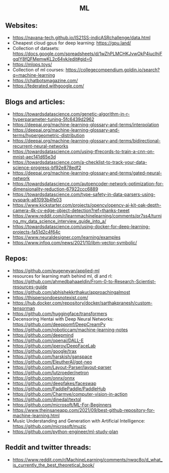 <h2 align="center">ML</h2>

## Websites:

- https://navana-tech.github.io/IS21SS-indicASRchallenge/data.html
- Cheapest cloud gpus for deep learning: https://gpu.land/
- Collection of datasets: https://docs.google.com/spreadsheets/d/1wZhPLMCHKJvwOkP4juclhjFgqIY8fQFMemwKL2c64vk/edit#gid=0
- https://mlops.toys/
- Collection of ml courses: https://collegecompendium.goldin.io/search?q=machine-learning
- https://chatbotsmagazine.com/
- https://federated.withgoogle.com/

## Blogs and articles:

- https://towardsdatascience.com/genetic-algorithm-in-r-hyperparameter-tuning-5fc6439d2962
- https://deepai.org/machine-learning-glossary-and-terms/interpolation
- https://deepai.org/machine-learning-glossary-and-terms/hypergeometric-distribution
- https://deepai.org/machine-learning-glossary-and-terms/bidirectional-recurrent-neural-networks
- https://towardsdatascience.com/using-tfrecords-to-train-a-cnn-on-mnist-aec141d65e3d
- https://towardsdatascience.com/a-checklist-to-track-your-data-science-progress-bf92e878edf2
- https://deepai.org/machine-learning-glossary-and-terms/gated-neural-network
- https://towardsdatascience.com/autoencoder-network-optimization-for-dimensionality-reduction-67922ccc6889
- https://towardsdatascience.com/type-safety-in-data-parsers-using-pyspark-a81093b4fe03
- https://www.kickstarter.com/projects/opencv/opencv-ai-kit-oak-depth-camera-4k-cv-edge-object-detection?ref=thanks-tweet
- https://www.reddit.com/r/learnmachinelearning/comments/pr7ss4/turning_my_data_science_interview_guide_into_a/
- https://towardsdatascience.com/using-docker-for-deep-learning-projects-fa51d2c4f64c
- https://www.neuraldesigner.com/learning/examples
- https://www.infoq.com/news/2021/10/ibm-vector-symbolic/

## Repos:

- https://github.com/eugeneyan/applied-ml
- resources for learning math behind ml, dl and rl: https://github.com/ahmedbahaaeldin/From-0-to-Research-Scientist-resources-guide
- https://github.com/abhishekkrthakur/approachingalmost
- https://thispersondoesnotexist.com/
- https://hub.docker.com/repository/docker/sarthakpranesh/custom-tensorman
- https://github.com/huggingface/transformers
- Decensoring Hentai with Deep Neural Networks: https://github.com/deeppomf/DeepCreamPy
- https://github.com/roboticcam/machine-learning-notes
- https://github.com/deepmind
- https://github.com/openai/DALL-E
- https://github.com/iperov/DeepFaceLab
- https://github.com/google/trax
- https://github.com/harskish/ganspace
- https://github.com/EleutherAI/gpt-neo
- https://github.com/Layout-Parser/layout-parser
- https://github.com/lutzroeder/netron
- https://github.com/onnx/onnx
- https://github.com/deepfakes/faceswap
- https://github.com/PaddlePaddle/PaddleHub
- https://github.com/Charmve/computer-vision-in-action
- https://github.com/dinedal/textql
- https://github.com/microsoft/ML-For-Beginners
- https://www.theinsaneapp.com/2021/09/best-github-repository-for-machine-learning.html
- Music Understanding and Generation with Artificial Intelligence: https://github.com/microsoft/muzic
- https://github.com/python-engineer/ml-study-plan

## Reddit and twitter threads:

- https://www.reddit.com/r/MachineLearning/comments/nwqc8o/d_what_is_currently_the_best_theoretical_book/
